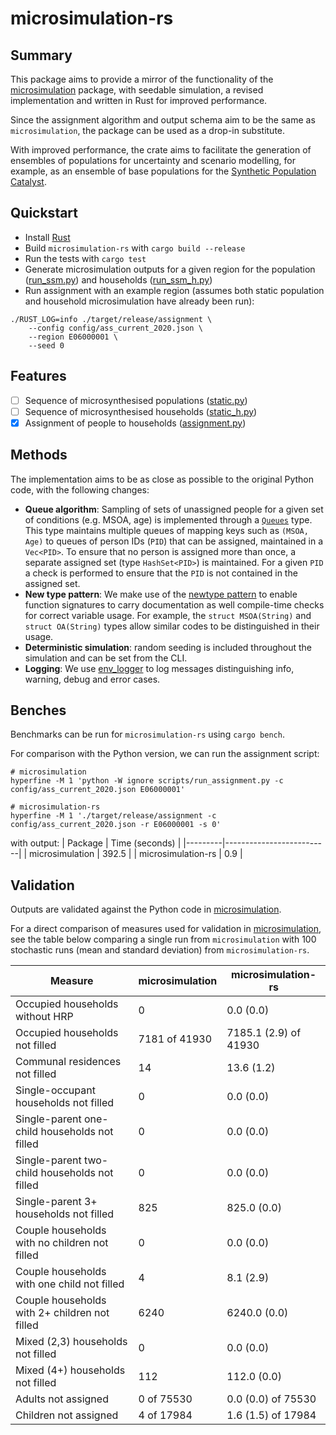 # microsimulation-rs

## Summary

This package aims to provide a mirror of the functionality of the [microsimulation](https://github.com/nismod/microsimulation) package, with seedable simulation, a revised implementation and written in Rust for improved performance.

Since the assignment algorithm and output schema aim to be the same as `microsimulation`, the package can be used as a drop-in substitute.

With improved performance, the crate aims to facilitate the generation of ensembles of populations for uncertainty and scenario modelling, for example, as an ensemble of base populations for the [Synthetic Population Catalyst](https://github.com/alan-turing-institute/uatk-spc).

## Quickstart

- Install [Rust](https://www.rust-lang.org/tools/install)
- Build `microsimulation-rs` with `cargo build --release`
- Run the tests with `cargo test`
- Generate microsimulation outputs for a given region for the population ([run_ssm.py](../scripts/run_ssm.py)) and households ([run_ssm_h.py](../scripts/run_ssm_h.py))
- Run assignment with an example region (assumes both static population and household microsimulation have already been run):

```
./RUST_LOG=info ./target/release/assignment \
    --config config/ass_current_2020.json \
    --region E06000001 \
    --seed 0
```

## Features

- [ ] Sequence of microsynthesised populations ([static.py](../microsimulation/static.py))
- [ ] Sequence of microsynthesised households ([static_h.py](../microsimulation/static.py))
- [x] Assignment of people to households ([assignment.py](../microsimulation/assignment.py))

## Methods

The implementation aims to be as close as possible to the original Python code, with the following changes:

- **Queue algorithm**: Sampling of sets of unassigned people for a given set of conditions (e.g. MSOA, age) is implemented through a [`Queues`](src/queues.rs#L63) type. This type maintains multiple queues of mapping keys such as `(MSOA, Age)` to queues of person IDs (`PID`) that can be assigned, maintained in a `Vec<PID>`. To ensure that no person is assigned more than once, a separate assigned set (type `HashSet<PID>`) is maintained. For a given `PID` a check is performed to ensure that the `PID` is not contained in the assigned set.
- **New type pattern**: We make use of the [newtype pattern](https://doc.rust-lang.org/rust-by-example/generics/new_types.html) to enable function signatures to carry documentation as well compile-time checks for correct variable usage. For example, the `struct MSOA(String)` and `struct OA(String)` types allow similar codes to be distinguished in their usage.
- **Deterministic simulation**: random seeding is included throughout the simulation and can be set from the CLI.
- **Logging**: We use [env_logger](https://crates.io/crates/env_logger) to log messages distinguishing info, warning, debug and error cases.

## Benches

Benchmarks can be run for `microsimulation-rs` using `cargo bench`.

For comparison with the Python version, we can run the assignment script:

```
# microsimulation
hyperfine -M 1 'python -W ignore scripts/run_assignment.py -c config/ass_current_2020.json E06000001'

# microsimulation-rs
hyperfine -M 1 './target/release/assignment -c config/ass_current_2020.json -r E06000001 -s 0'
```

with output:
| Package | Time (seconds) |
|---------|--------------------------|
| microsimulation | 392.5 |
| microsimulation-rs | 0.9 |

## Validation

Outputs are validated against the Python code in [microsimulation](../microsimulation/).

For a direct comparison of measures used for validation in [microsimulation](../microsimulation/assignment.py#L633), see the table below comparing a single run from `microsimulation` with 100 stochastic runs (mean and standard deviation) from `microsimulation-rs`.

| Measure                                       | microsimulation | microsimulation-rs    |
| --------------------------------------------- | --------------- | --------------------- |
| Occupied households without HRP               | 0               | 0.0 (0.0)             |
| Occupied households not filled                | 7181 of 41930   | 7185.1 (2.9) of 41930 |
| Communal residences not filled                | 14              | 13.6 (1.2)            |
| Single-occupant households not filled         | 0               | 0.0 (0.0)             |
| Single-parent one-child households not filled | 0               | 0.0 (0.0)             |
| Single-parent two-child households not filled | 0               | 0.0 (0.0)             |
| Single-parent 3+ households not filled        | 825             | 825.0 (0.0)           |
| Couple households with no children not filled | 0               | 0.0 (0.0)             |
| Couple households with one child not filled   | 4               | 8.1 (2.9)             |
| Couple households with 2+ children not filled | 6240            | 6240.0 (0.0)          |
| Mixed (2,3) households not filled             | 0               | 0.0 (0.0)             |
| Mixed (4+) households not filled              | 112             | 112.0 (0.0)           |
| Adults not assigned                           | 0 of 75530      | 0.0 (0.0) of 75530    |
| Children not assigned                         | 4 of 17984      | 1.6 (1.5) of 17984    |
